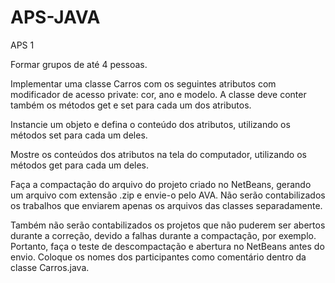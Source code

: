 # APS-JAVA

APS 1

Formar grupos de até 4 pessoas.

Implementar uma classe Carros com os seguintes atributos com modificador de acesso private: cor, ano e modelo. A classe deve conter também os métodos get e set para cada um dos atributos.

Instancie um objeto e defina o conteúdo dos atributos, utilizando os métodos set para cada um deles.

Mostre os conteúdos dos atributos na tela do computador, utilizando os métodos get para cada um deles.

Faça a compactação do arquivo do projeto criado no NetBeans, gerando um arquivo com extensão .zip e envie-o pelo AVA. Não serão contabilizados os trabalhos que enviarem apenas os arquivos das classes separadamente.

Também não serão contabilizados os projetos que não puderem ser abertos durante a correção, devido a falhas durante a compactação, por exemplo. Portanto, faça o teste de descompactação e abertura no NetBeans antes do envio.
Coloque os nomes dos participantes como comentário dentro da classe Carros.java.
